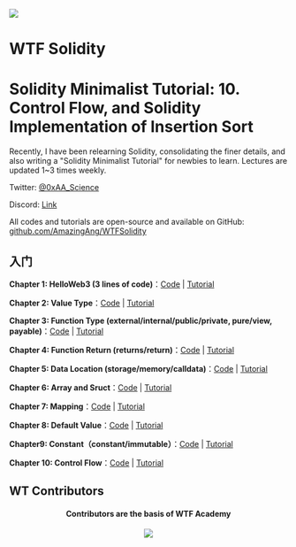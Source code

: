 ![](./img/logo2.jpeg)

# WTF Solidity
# Solidity Minimalist Tutorial: 10. Control Flow, and Solidity Implementation of Insertion Sort

Recently, I have been relearning Solidity, consolidating the finer details, and also writing a "Solidity Minimalist Tutorial" for newbies to learn. Lectures are updated 1~3 times weekly. 

Twitter: [@0xAA_Science](https://twitter.com/0xAA_Science)

Discord: [Link](https://discord.gg/5akcruXrsk)

All codes and tutorials are open-source and available on GitHub: [github.com/AmazingAng/WTFSolidity](https://github.com/AmazingAng/WTFSolidity)

## 入门
**Chapter 1: HelloWeb3 (3 lines of code)**：[Code](./01_HelloWeb3_en) | [Tutorial](./01_HelloWeb3_en/readme.md)

**Chapter 2: Value Type**：[Code](./02_ValueTypes_en) | [Tutorial](./02_ValueTypes_en/readme.md)

**Chapter 3: Function Type (external/internal/public/private, pure/view, payable)**：[Code](./03_Function_en) | [Tutorial](./03_Function_en/readme.md)

**Chapter 4: Function Return (returns/return)**：[Code](./04_Return_en) | [Tutorial](./04_Return_en/readme.md) 

**Chapter 5: Data Location (storage/memory/calldata)**：[Code](./05_DataStorage_en) | [Tutorial](./05_DataStorage_en/readme.md)

**Chapter 6: Array and Sruct**：[Code](./06_ArrayAndStruct_en) | [Tutorial](./06_ArrayAndStruct_en/readme.md)

**Chapter 7: Mapping**：[Code](./07_Mapping_en) | [Tutorial](./07_Mapping_en/readme.md)

**Chapter 8: Default Value**：[Code](./08_InitialValue_en) | [Tutorial](./08_InitialValue_en/readme.md)

**Chapter9: Constant（constant/immutable）**：[Code](./09_Constant_en) | [Tutorial](./09_Constant/readme.md_en)

**Chapter 10: Control Flow**：[Code](./10_InsertionSort_en) | [Tutorial](./10_InsertionSort_en/readme.md)


## WT Contributors
<div align="center">
  <h4 align="center">
    Contributors are the basis of WTF Academy
  </h4>
  <a href="https://github.com/AmazingAng/WTFSolidity/graphs/contributors">
    <img src="https://contrib.rocks/image?repo=AmazingAng/WTFSolidity" />
  </a>
</div>
